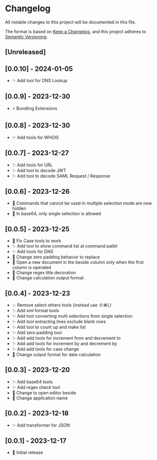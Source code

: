 # Changelog

All notable changes to this project will be documented in this file.

The format is based on [Keep a Changelog](https://keepachangelog.com/en/1.0.0/),
and this project adheres to [Semantic Versioning](https://semver.org/spec/v2.0.0.html).

## [Unreleased]

## [0.0.10] - 2024-01-05

- ✨ Add tool for DNS Lookup

## [0.0.9] - 2023-12-30

- ⚡️ Bundling Extensions

## [0.0.8] - 2023-12-30

- ✨ Add tools for WHOIS

## [0.0.7] - 2023-12-27

- ✨ Add tools for URL
- ✨ Add tool to decode JWT
- ✨ Add tool to decode SAML Request / Response

## [0.0.6] - 2023-12-26

- 💄 Commands that cannot be used in multiple selection mode are now hidden
- 💄 In base64, only single selection is allowed

## [0.0.5] - 2023-12-25

- 🐛 Fix Case tools to work
- ✨ Add tool to show command list at command pallet
- ✨ Add tools for DNS
- 💄 Change zero padding behavior to replace
- 💄 Open a new document in the beside column only when the first column is operated
- 💄 Change regex title decoration
- 💄 Change calculation output format

## [0.0.4] - 2023-12-23

- 💥 Remove select others tools (instead use ⇧⌘L)
- ✨ Add xml format tools
- ✨ Add tool converting multi selections from single selection
- ✨ Add tool extracting lines exclude blank rows
- ✨ Add tool to count up and make list
- ✨ Add zero padding tool
- ✨ Add add tools for increment from and decrement to
- ✨ Add add tools for increment by and decrement by
- ✨ Add add tools for case change
- 🎨 Change output format for date calculation

## [0.0.3] - 2023-12-20

- ✨ Add base64 tools
- ✨ Add regex check tool
- 💄 Change to open editor beside
- 💄 Change application name

## [0.0.2] - 2023-12-18

- ✨ Add transformer for JSON

## [0.0.1] - 2023-12-17

- 🎉 Initial release
